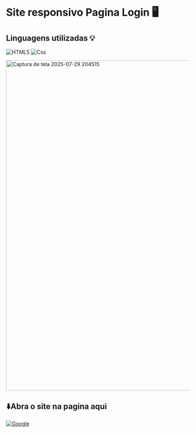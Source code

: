 <h1>Site responsivo Pagina Login 🖥️</h1>

<h2>Linguagens utilizadas 💡</h2>

![HTML5](https://img.shields.io/badge/html5-%23E34F26.svg?style=for-the-badge&logo=html5&logoColor=white)
![Css](https://img.shields.io/badge/CSS-663399.svg?style=for-the-badge&logo=CSS&logoColor=white)

<img width="1916" height="903" alt="Captura de tela 2025-07-29 204515" src="https://github.com/user-attachments/assets/0c7b79ca-5234-4e25-9f4d-5ab433eb8b40" />
  <h2>⬇️Abra o site na pagina aqui </h2> 
  
<a href=https://joao-mateus-martins.github.io/site-pagina-de-perfil/>![Google](https://img.shields.io/badge/google-4285F4?style=for-the-badge&logo=google&logoColor=white)</a>
